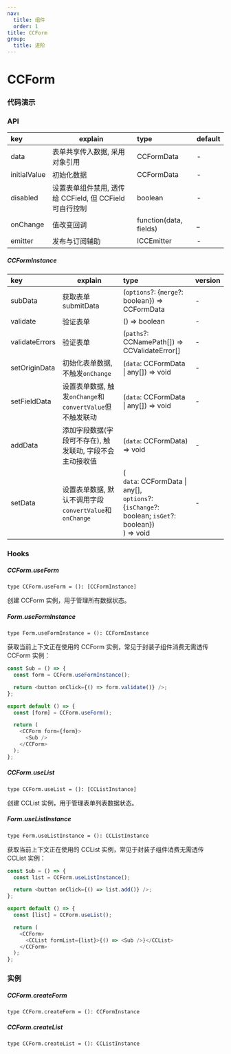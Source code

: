 ```yaml
---
nav:
  title: 组件
  order: 1
title: CCForm
group:
  title: 进阶
---
```


# CCForm

### 代码演示

<code src="./basic/hooks.tsx" des></code>
<code src="./basic/clazz.tsx"></code>

### API

| key          | explain                                                 | type                   | default |
| :----------- | ------------------------------------------------------- | :--------------------- | :------ |
| data         | 表单共享传入数据, 采用对象引用                          | CCFormData             | -       |
| initialValue | 初始化数据                                              | CCFormData             | -       |
| disabled     | 设置表单组件禁用, 透传给 CCField, 但 CCField 可自行控制 | boolean                | -       |
| onChange     | 值改变回调                                              | function(data, fields) | \_      |
| emitter      | 发布与订阅辅助                                          | ICCEmitter             | -       |

##### CCFormInstance

| key            | explain                                   | type                                                                                                         | version |
|:---------------|-------------------------------------------|:-------------------------------------------------------------------------------------------------------------|:--------|
| subData        | 获取表单 submitData                           | (`options`?: {`merge`?: boolean}) => CCFormData                                                              | -       |
| validate       | 验证表单                                      | () => boolean                                                                                                | -       |
| validateErrors | 验证表单                                      | (`paths`?: CCNamePath[]) => CCValidateError[]                                                                | -       |
| setOriginData  | 初始化表单数据, 不触发`onChange`                    | (`data`: CCFormData \| any[]) => void                                                                        | -       |
| setFieldData   | 设置表单数据, 触发`onChange`和`convertValue`但不触发联动 | (`data`: CCFormData \| any[]) => void                                                                        | -       |
| addData        | 添加字段数据(字段可不存在), 触发联动, 字段不会主动接收值           | (`data`: CCFormData) => void                                                                                 | -       |
| setData        | 设置表单数据, 默认不调用字段`convertValue`和`onChange`  | (<br/>`data`: CCFormData \| any[], <br/>`options`?: {`isChange`?: boolean; `isGet`?: boolean})<br/>) => void | -       |

### Hooks

##### CCForm.useForm

```
type CCForm.useForm = (): [CCFormInstance]
```

创建 CCForm 实例，用于管理所有数据状态。

##### Form.useFormInstance

```
type Form.useFormInstance = (): CCFormInstance
```

获取当前上下文正在使用的 CCForm 实例，常见于封装子组件消费无需透传 CCForm 实例：

```typescript
const Sub = () => {
  const form = CCForm.useFormInstance();

  return <button onClick={() => form.validate()} />;
};

export default () => {
  const [form] = CCForm.useForm();

  return (
    <CCForm form={form}>
      <Sub />
    </CCForm>
  );
};
```

##### CCForm.useList
```
type CCForm.useList = (): [CCListInstance]
```
创建 CCList 实例，用于管理表单列表数据状态。

##### Form.useListInstance
```
type Form.useListInstance = (): CCListInstance
```
获取当前上下文正在使用的 CCList 实例，常见于封装子组件消费无需透传 CCList 实例：

```typescript
const Sub = () => {
  const list = CCForm.useListInstance();

  return <button onClick={() => list.add()} />;
};

export default () => {
  const [list] = CCForm.useList();

  return (
    <CCForm>
      <CCList formList={list}>{() => <Sub />}</CCList>
    </CCForm>
  );
};
```

### 实例

##### CCForm.createForm
```
type CCForm.createForm = (): CCFormInstance
```

##### CCForm.createList
```
type CCForm.createList = (): CCListInstance
```
